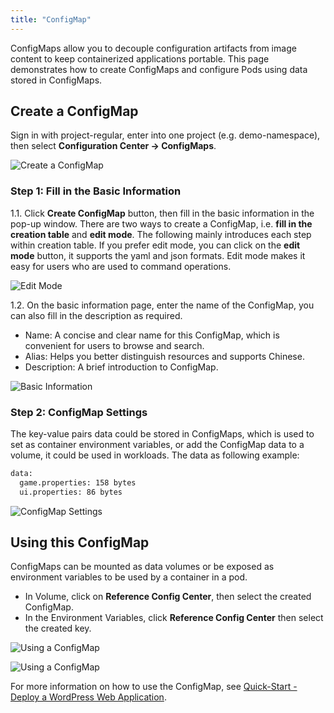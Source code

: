 ```yaml
---
title: "ConfigMap"
---
```


ConfigMaps allow you to decouple configuration artifacts from image content to keep containerized applications portable. This page demonstrates how to create ConfigMaps and configure Pods using data stored in ConfigMaps.

## Create a ConfigMap

Sign in with project-regular, enter into one project (e.g. demo-namespace), then select **Configuration Center → ConfigMaps**.

![Create a ConfigMap](https://pek3b.qingstor.com/kubesphere-docs/png/20190320093538.png)

### Step 1: Fill in the Basic Information

1.1. Click **Create ConfigMap** button, then fill in the basic information in the pop-up window. There are two ways to create a ConfigMap, i.e. **fill in the creation table** and **edit mode**. The following mainly introduces each step within creation table. If you prefer edit mode, you can click on the **edit mode** button, it supports the yaml and json formats. Edit mode makes it easy for users who are used to command operations.

![Edit Mode](https://pek3b.qingstor.com/kubesphere-docs/png/20190320093815.png)

1.2. On the basic information page, enter the name of the ConfigMap, you can also fill in the description as required.

- Name: A concise and clear name for this ConfigMap, which is convenient for users to browse and search.
- Alias: Helps you better distinguish resources and supports Chinese.
- Description: A brief introduction to ConfigMap.

![Basic Information](https://pek3b.qingstor.com/kubesphere-docs/png/20190320093931.png)

### Step 2: ConfigMap Settings

The key-value pairs data could be stored in ConfigMaps, which is used to set as container environment variables, or add the ConfigMap data to a volume, it could be used in workloads. The data as following example:

```bash
data:
  game.properties: 158 bytes
  ui.properties: 86 bytes
```

![ConfigMap Settings](https://pek3b.qingstor.com/kubesphere-docs/png/20190320095616.png)

## Using this ConfigMap

ConfigMaps can be mounted as data volumes or be exposed as environment variables to be used by a container in a pod. 

- In Volume, click on **Reference Config Center**, then select the created ConfigMap.
- In the Environment Variables, click **Reference Config Center** then select the created key.

![Using a ConfigMap](https://pek3b.qingstor.com/kubesphere-docs/png/20190320100610.png)

![Using a ConfigMap](https://pek3b.qingstor.com/kubesphere-docs/png/20190319180017.png)

For more information on how to use the ConfigMap, see [Quick-Start - Deploy a WordPress Web Application](../../quick-start/wordpress-deployment).






